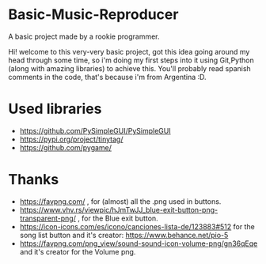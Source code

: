 # Basic-Music-Reproducer
A basic project made by a rookie programmer.

Hi! welcome to this very-very basic project, got this idea going around my head through some time, so i'm doing my first steps into it using Git,Python (along with amazing libraries) to achieve this.
You'll probably read spanish comments in the code, that's because i'm from Argentina :D.

# Used libraries
- https://github.com/PySimpleGUI/PySimpleGUI
- https://pypi.org/project/tinytag/
- https://github.com/pygame/
# Thanks
- https://favpng.com/ , for (almost) all the .png used in buttons.
- https://www.vhv.rs/viewpic/hJmTwJJ_blue-exit-button-png-transparent-png/ , for the Blue exit button.
- https://icon-icons.com/es/icono/canciones-lista-de/123883#512 for the song list button and it's creator: https://www.behance.net/pio-5
- https://favpng.com/png_view/sound-sound-icon-volume-png/gn36qEqe and it's creator for the Volume png.
